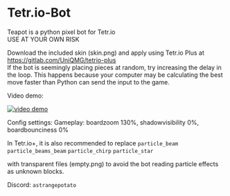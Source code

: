 # Tetr.io-Bot
Teapot is a python pixel bot for Tetr.io  
USE AT YOUR OWN RISK  

Download the included skin (skin.png) and apply using Tetr.io Plus at https://gitlab.com/UniQMG/tetrio-plus  
If the bot is seemingly placing pieces at random, try increasing the delay in the loop. This happens because your computer may be calculating the best move faster than Python can send the input to the game.

Video demo:

[![video demo](http://img.youtube.com/vi/Bm9AEgAsgc8/0.jpg)](https://www.youtube.com/watch?v=Bm9AEgAsgc8 "Video Title")

Config settings:
Gameplay: boardzoom 130%, shadowvisibility 0%, boardbounciness 0%

In Tetr.io+, it is also recommended to replace 
`particle_beam` 
`particle_beams_beam`
`particle_chirp` 
`particle_star`

with transparent files (empty.png) to avoid the bot reading particle effects as unknown blocks.

Discord: `astrangepotato`
